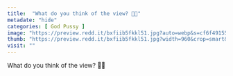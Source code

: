 ```yaml
---
title:  "What do you think of the view? 🌳😇"
metadate: "hide"
categories: [ God Pussy ]
image: "https://preview.redd.it/bxfiib5fkkl51.jpg?auto=webp&s=cf6f49155243d4f5a5cdc5513a3558d430d47382"
thumb: "https://preview.redd.it/bxfiib5fkkl51.jpg?width=960&crop=smart&auto=webp&s=e8343fe9865fd98d786d72228b1094570ba76b50"
visit: ""
---
```

What do you think of the view? 🌳😇
